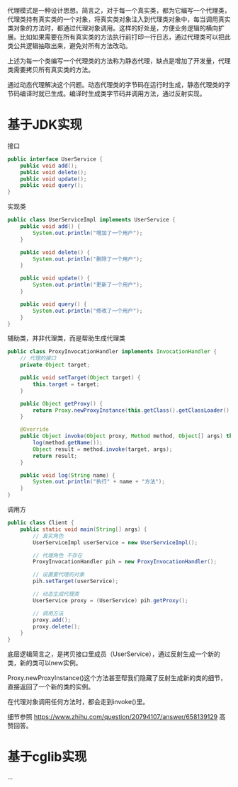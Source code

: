 ​	代理模式是一种设计思想。简言之，对于每一个真实类，都为它编写一个代理类，代理类持有真实类的一个对象，将真实类对象注入到代理类对象中，每当调用真实类对象的方法时，都通过代理对象调用。这样的好处是，方便业务逻辑的横向扩展。比如如果需要在所有真实类的方法执行前打印一行日志，通过代理类可以把此类公共逻辑抽取出来，避免对所有方法改动。

​	上述为每一个类编写一个代理类的方法称为静态代理，缺点是增加了开发量，代理类需要拷贝所有真实类的方法。	

​	通过动态代理解决这个问题。动态代理类的字节码在运行时生成，静态代理类的字节码编译时就已生成。编译时生成类字节码并调用方法，通过反射实现。



# 基于JDK实现

接口

``` java
public interface UserService {
    public void add();
    public void delete();
    public void update();
    public void query();
}
```

实现类

``` java
public class UserServiceImpl implements UserService {
    public void add() {
        System.out.println("增加了一个用户");
    }

    public void delete() {
        System.out.println("删除了一个用户");
    }

    public void update() {
        System.out.println("更新了一个用户");
    }

    public void query() {
        System.out.println("修改了一个用户");
    }
}

```

辅助类，并非代理类，而是帮助生成代理类

``` java
public class ProxyInvocationHandler implements InvocationHandler {
    // 代理的接口
    private Object target;

    public void setTarget(Object target) {
        this.target = target;
    }

    public Object getProxy() {
        return Proxy.newProxyInstance(this.getClass().getClassLoader(), target.getClass().getInterfaces(), this);
    }

    @Override
    public Object invoke(Object proxy, Method method, Object[] args) throws Throwable {
        log(method.getName());
        Object result = method.invoke(target, args);
        return result;
    }

    public void log(String name) {
        System.out.println("执行" + name + "方法");
    }
}
```

调用方

``` java
public class Client {
    public static void main(String[] args) {
        // 真实角色
        UserServiceImpl userService = new UserServiceImpl();

        // 代理角色 不存在
        ProxyInvocationHandler pih = new ProxyInvocationHandler();

        // 设置要代理的对象
        pih.setTarget(userService);

        // 动态生成代理类
        UserService proxy = (UserService) pih.getProxy();

        // 调用方法
        proxy.add();
        proxy.delete();
    }
}
```



底层逻辑简言之，是拷贝接口里成员（UserService），通过反射生成一个新的类，新的类可以new实例。

Proxy.newProxyInstance()这个方法甚至帮我们隐藏了反射生成新的类的细节，直接返回了一个新的类的实例。

在代理对象调用任何方法时，都会走到invoke()里。

细节参照	https://www.zhihu.com/question/20794107/answer/658139129 高赞回答。



# 基于cglib实现

...

